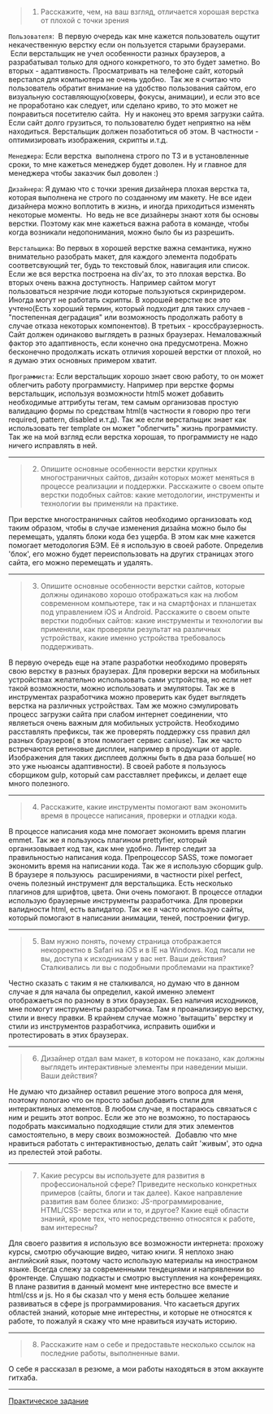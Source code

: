 > 1) Расскажите, чем, на ваш взгляд, отличается хорошая верстка от плохой с точки
зрения 

`Пользователя`:  В первую очередь как мне кажется пользователь ощутит некачественную верстку если он пользуется старыми браузерами.  Если верстальщик не учел особенности разных браузеров, а разрабатывал только для одного конкретного, то это будет заметно. Во вторых - адаптивность. Просматривать на телефоне сайт, который верстался для компьютера не очень удобно.  Так же я считаю что пользователь обратит внимание на удобство пользования сайтом, его визуальную составляющую(ховеры, фокусы, анимации), и если это все не проработано как следует, или сделано криво, то это может не понравиться посетителю сайта.  Ну и наконец это время загрузки сайта. Если сайт долго грузиться, то пользователю будет неприятно на нём находиться. Верстальщик должен позаботиться об этом. В частности - оптимизировать изображения, скрипты и.т.д. 

`Менеджера`: Если верстка  выполнена строго по ТЗ и в установленные сроки, то мне кажеться менеджер будет доволен. Ну и главное для менеджера чтобы заказчик был доволен :)

`Дизайнера`: Я думаю что с точки зрения дизайнера плохая верстка та, которая выполнена не строго по созданному им макету. Не все идеи дизайнера можно воплотить в жизнь, и иногда приходиться изменять некоторые моменты.  Но ведь не все дизайнеры знают хотя бы основы верстки. Поэтому как мне кажеться важна работа в команде, чтобы когда возникали недопонимания, можно было бы из разрешить.

`Верстальщика`: Во первых в хорошей верстке важна семантика, нужно внимательно разобрать макет, для каждого элемента подобрать соответсвующий тег, будь то текстовый блок, навигация или список. Если же вся верстка построена на div'ах, то это плохая верстка. Во вторых очень важна доступность. Например сайтом могут пользоваться незрячие люди которые пользуються скринридером. Иногда могут не работать скрипты. В хорошей верстке все это учтено(Есть хороший термин, который подходит для таких случаев - "постепенная деградация" или возможность продолжать работу в случае отказа некоторых компонентов). В третьих - кроссбраузерность. Сайт должен одинаково выглядеть в разных браузерах. Немаловажный фактор это адаптивность, если конечно она предусмотрена. Можно бесконечно продолжать искать отличия хорошей верстки от плохой, но я думаю этих основных примером хватит.

`Программиста`: Если верстальщик хорошо знает свою работу, то он может облегчить работу программисту. Например при верстке формы верстальщик, используя возможности html5 может добавить необходимые аттрибуты тегам, тем самым организовав простую валидацию формы по средствам html(в частности я говорю про теги required, pattern, disabled и.т.д). Так же если верстальщик знает как использовать тег template он может "облегчить" жизнь программисту. Так же на мой взгляд если верстка хорошая, то программисту не надо ничего исправлять в ней.

<hr>

> 2) Опишите основные особенности верстки крупных многостраничных сайтов,
дизайн которых может меняться в процессе реализации и поддержки. Расскажите о своем опыте верстки подобных сайтов: какие методологии, инструменты и технологии вы применяли на практике. 

При верстке многостраничных сайтов необходимо организовать код таким образом, чтобы в случае изменения дизайна можно было бы перемещать, удалять блоки кода без ущерба. В этом как мне кажется помогает методология БЭМ. Её я использую в своей работе. Определив 'блок', его можно будет переиспользовать на других страницах этого сайта, его можно перемещать и удалять.

<hr>

> 3) Опишите основные особенности верстки сайтов, которые должны одинаково
хорошо отображаться как на любом современном компьютере, так и на
смартфонах и планшетах под управлением iOS и Android. Расскажите о своем
опыте верстки подобных сайтов: какие инструменты и технологии вы применяли,
как проверяли результат на различных устройствах, какие именно устройства
требовалось поддерживать. 

В первую очередь еще на этапе разработки необходимо проверять свою верстку в разных браузерах. Для проверки верски на мобильных устройствах желательно использовать сами устройства, но если нет такой возможности, можно использовать и эмуляторы. Так же в инструментах разработчика можно проверить как будет выглядеть верстка на различных устройствах. Там же можно сэмулировать процесс загрузки сайта при слабом интернет соединении, что являеться очень важным для мобильных устройств. Необходимо расставлять префиксы, так же проверять поддержку css правил дял разных браузеров( в этом помогает сервис caniuse). Так же часто встречаются ретиновые дисплеи, например в продукции от apple. Изображения для таких дисплеев должны быть в два раза больше( но это уже ньюансы адаптивности). В своей работе я пользуюсь сборщиком gulp, который сам расставляет префиксы, и делает еще много полезного. 

<hr>

> 4) Расскажите, какие инструменты помогают вам экономить время в процессе
написания, проверки и отладки кода. 


В процессе написания кода мне помогает экономить время плагин emmet. Так же я пользуюсь плагином prettyfier, который организовывает код так, как мне удобно. Линтер следит за правильностью написания кода. Препроцессор SASS, тоже помогает экономить время на написании кода. Так же я использую сборщик gulp. В браузере я пользуюсь  расширениями, в частности pixel perfect, очень полезный инструмент для верстальщика. Есть несколько плагинов для шрифтов, цвета. Они очень помогают. В процессе отладки использую браузерные инструменты разработчика. Для проверки валидности html, есть валидатор. Так же я часто использую сайты, который помогают в написании анимации, теней, построении фигур. 

<hr>

> 5) Вам нужно понять, почему страница отображается некорректно в Safari на iOS и в
IE на Windows. Код писали не вы, доступа к исходникам у вас нет. Ваши действия?
Сталкивались ли вы с подобными проблемами на практике? 

Честно сказать с таким я не сталкивался, но думаю что в данном случае я для начала бы определил, какой именно элемент отображаеться по разному в этих браузерах. Без наличия исходников, мне помогут инструменты разработчика. Там я проанализирую верстку, стили и внесу правки. В крайнем случае можно 'вытащить' верстку и стили из инструментов разработчика, исправить ошибки и протестировать в этих браузерах.

<hr>

> 6) Дизайнер отдал вам макет, в котором не показано, как должны выглядеть
интерактивные элементы при наведении мыши. Ваши действия?

Не думаю что дизайнер оставил решение этого вопроса для меня, поэтому пологаю что он просто забыл добавить стили для интерактивных элементов. В любом случае, я постараюсь связаться с ним и решить этот вопрос. Если же это не возможно, то постараюсь подобрать максимально подходящие стили для этих элементов самостоятельно, в меру своих возможностей.  Добавлю что мне нравиться работать с интерактивностью, делать сайт 'живым', это одна из прелестей этой работы.

<hr>

> 7) Какие ресурсы вы используете для развития в профессиональной сфере? Приведите несколько конкретных примеров (сайты, блоги и так далее). Какое направление развития вам более близко: JS-программирование, HTML/CSS-
верстка или и то, и другое? Какие ещё области знаний, кроме тех, что непосредственно относятся к работе, вам интересны?


Для своего развития я использую все возможности интернета: прохожу курсы, смотрю обучающие видео, читаю книги. Я неплохо знаю английский язык, поэтому часто использую материалы на иностраном языке. Всегда слежу за современными тендециями и напрявлении во фронтенде. Слушаю подкасты и смотрю выступления на конференциях. В плане развития в данный момент мне интерестно все вместе и html/css и js. Но я бы сказал что у меня есть большее желание развиваться в сфере js программирования. Что касаеться других областей знаний, которые мне интерестны, и которые не относятся к работе, то пожалуй я скажу что мне нравиться изучать историю. 

<hr>

> 8) Расскажите нам о себе и предоставьте несколько ссылок на последние работы, выполненные вами. 

О себе я рассказал в резюме, а мои работы находяться в этом аккаунте гитхаба.

<hr>


[Практическое задание](https://qudenaza.github.io/Cat/)

